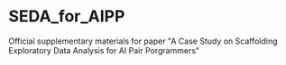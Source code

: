 # SEDA_for_AIPP
Official supplementary materials for paper "A Case Study on Scaffolding Exploratory Data Analysis for AI Pair Porgrammers"
